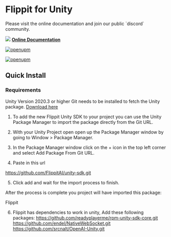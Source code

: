 # Flippit for Unity

<p>
Please visit the online documentation and join our public `discord` community.

![](https://i.imgur.com/zGamwPM.png) **[Online Documentation](https://flippitai.notion.site/Unity-SDK-fb1a3d5acfbb433e9334ffb124b8800c )**
</p>

[![openupm](https://img.shields.io/npm/v/com.flippit.flippitstudio?label=openupm&registry_uri=https://package.openupm.com)](https://openupm.com/packages/com.flippit.flippitstudio/)

[![openupm](https://img.shields.io/badge/dynamic/json?color=brightgreen&label=downloads&query=%24.downloads&suffix=%2Fmonth&url=https%3A%2F%2Fpackage.openupm.com%2Fdownloads%2Fpoint%2Flast-month%2Fcom.flippit.flippitstudio)](https://openupm.com/packages/com.flippit.flippitstudio/)

## Quick Install
### Requirements
Unity Version 2020.3 or higher
Git needs to be installed to fetch the Unity package. [Download here](https://git-scm.com/downloads)

1. To add the new Flippit Unity SDK to your project you can use the Unity Package Manager to import the package directly from the Git URL.

2. With your Unity Project open open up the Package Manager window by going to Window > Package Manager.

3. In the Package Manager window click on the + icon in the top left corner and select Add Package From Git URL.

4. Paste in this url

https://github.com/FlippitAI/unity-sdk.git

5. Click add and wait for the import process to finish.

After the process is complete you project will have imported this package:

Flippit

6. Flippit has dependencies to work in unity, Add these following packages:
   https://github.com/readyplayerme/rpm-unity-sdk-core.git
   https://github.com/endel/NativeWebSocket.git
   https://github.com/srcnalt/OpenAI-Unity.git
